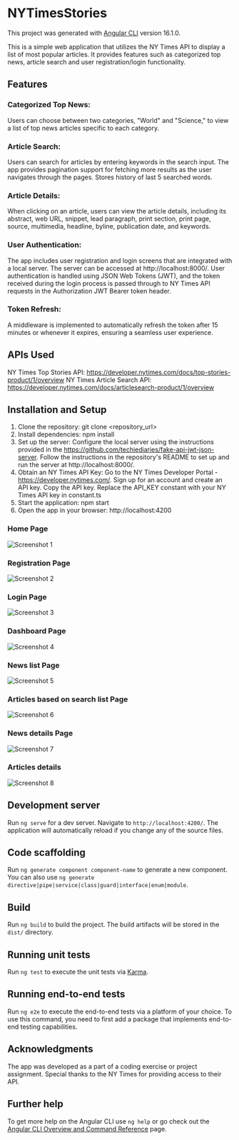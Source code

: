 # NYTimesStories

This project was generated with [Angular CLI](https://github.com/angular/angular-cli) version 16.1.0.

This is a simple web application that utilizes the NY Times API to display a list of most popular articles. It provides features such as categorized top news, article search and user registration/login functionality.

## Features

### Categorized Top News: 
Users can choose between two categories, "World" and "Science," to view a list of top news articles specific to each category.
### Article Search: 
Users can search for articles by entering keywords in the search input. The app provides pagination support for fetching more results as the user navigates through the pages. Stores history of last 5 searched words.
### Article Details:
When clicking on an article, users can view the article details, including its abstract, web URL, snippet, lead paragraph, print section, print page, source, multimedia, headline, byline, publication date, and keywords.
### User Authentication: 
The app includes user registration and login screens that are integrated with a local server. The server can be accessed at http://localhost:8000/. User authentication is handled using JSON Web Tokens (JWT), and the token received during the login process is passed through to NY Times API requests in the Authorization JWT Bearer token header.
### Token Refresh:
A middleware is implemented to automatically refresh the token after 15 minutes or whenever it expires, ensuring a seamless user experience.

## APIs Used
NY Times Top Stories API: https://developer.nytimes.com/docs/top-stories-product/1/overview
NY Times Article Search API: https://developer.nytimes.com/docs/articlesearch-product/1/overview

## Installation and Setup
1. Clone the repository: git clone <repository_url>
2. Install dependencies: npm install
3. Set up the server: Configure the local server using the instructions provided in the https://github.com/techiediaries/fake-api-jwt-json-server. Follow the instructions in the repository's README to set up and run the server at http://localhost:8000/.
4. Obtain an NY Times API Key: Go to the NY Times Developer Portal - https://developer.nytimes.com/. Sign up for an account and create an API key. Copy the API key. Replace the API_KEY constant with your NY Times API key in constant.ts
5. Start the application: npm start
6. Open the app in your browser: http://localhost:4200
   
### Home Page
![Screenshot 1](screenshots/screenshot1.png)

### Registration Page
![Screenshot 2](screenshots/screenshot2.png)

### Login Page
![Screenshot 3](screenshots/screenshot3.png)

### Dashboard Page
![Screenshot 4](screenshots/screenshot4.png)

### News list Page
![Screenshot 5](screenshots/screenshot5.png)

### Articles based on search list Page
![Screenshot 6](screenshots/screenshot6.png)

### News details Page
![Screenshot 7](screenshots/screenshot7.png)

### Articles details
![Screenshot 8](screenshots/screenshot8.png)

## Development server

Run `ng serve` for a dev server. Navigate to `http://localhost:4200/`. The application will automatically reload if you change any of the source files.

## Code scaffolding

Run `ng generate component component-name` to generate a new component. You can also use `ng generate directive|pipe|service|class|guard|interface|enum|module`.

## Build

Run `ng build` to build the project. The build artifacts will be stored in the `dist/` directory.

## Running unit tests

Run `ng test` to execute the unit tests via [Karma](https://karma-runner.github.io).

## Running end-to-end tests

Run `ng e2e` to execute the end-to-end tests via a platform of your choice. To use this command, you need to first add a package that implements end-to-end testing capabilities.

## Acknowledgments
The app was developed as a part of a coding exercise or project assignment. Special thanks to the NY Times for providing access to their API.

## Further help

To get more help on the Angular CLI use `ng help` or go check out the [Angular CLI Overview and Command Reference](https://angular.io/cli) page.
